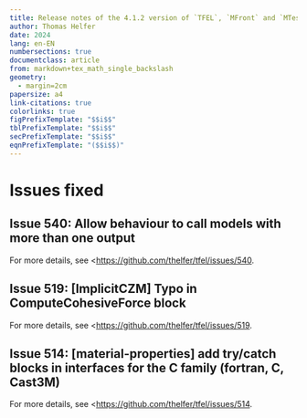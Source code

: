 ```yaml
---
title: Release notes of the 4.1.2 version of `TFEL`, `MFront` and `MTest`
author: Thomas Helfer
date: 2024
lang: en-EN
numbersections: true
documentclass: article
from: markdown+tex_math_single_backslash
geometry:
  - margin=2cm
papersize: a4
link-citations: true
colorlinks: true
figPrefixTemplate: "$$i$$"
tblPrefixTemplate: "$$i$$"
secPrefixTemplate: "$$i$$"
eqnPrefixTemplate: "($$i$$)"
---
```


# Issues fixed

## Issue 540: Allow behaviour to call models with more than one output

For more details, see <https://github.com/thelfer/tfel/issues/540.

## Issue 519: [ImplicitCZM] Typo in ComputeCohesiveForce block

For more details, see <https://github.com/thelfer/tfel/issues/519.

## Issue 514: [material-properties] add try/catch blocks in interfaces for the C family (fortran, C, Cast3M)

For more details, see <https://github.com/thelfer/tfel/issues/514.
